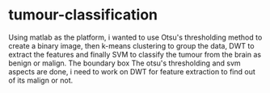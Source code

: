 # tumour-classification
Using matlab as the platform, 
i wanted to use Otsu's thresholding method to create a binary image, 
then k-means clustering to group the data, 
DWT to extract the features and finally SVM to classify the tumour from the brain as benign or malign.
The boundary box
The otsu's thresholding and svm aspects are done, i need to work on DWT for feature extraction to find out of its malign or not.
